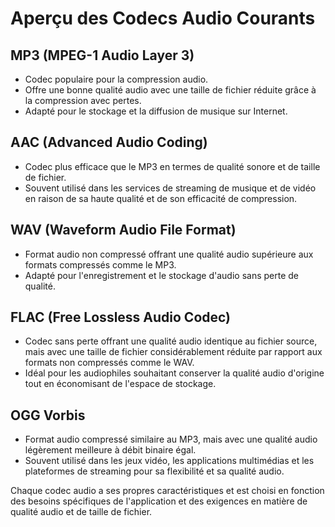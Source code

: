 # Aperçu des Codecs Audio Courants

## MP3 (MPEG-1 Audio Layer 3)

- Codec populaire pour la compression audio.
- Offre une bonne qualité audio avec une taille de fichier réduite grâce à la compression avec pertes.
- Adapté pour le stockage et la diffusion de musique sur Internet.

## AAC (Advanced Audio Coding)

- Codec plus efficace que le MP3 en termes de qualité sonore et de taille de fichier.
- Souvent utilisé dans les services de streaming de musique et de vidéo en raison de sa haute qualité et de son efficacité de compression.

## WAV (Waveform Audio File Format)

- Format audio non compressé offrant une qualité audio supérieure aux formats compressés comme le MP3.
- Adapté pour l'enregistrement et le stockage d'audio sans perte de qualité.

## FLAC (Free Lossless Audio Codec)

- Codec sans perte offrant une qualité audio identique au fichier source, mais avec une taille de fichier considérablement réduite par rapport aux formats non compressés comme le WAV.
- Idéal pour les audiophiles souhaitant conserver la qualité audio d'origine tout en économisant de l'espace de stockage.

## OGG Vorbis

- Format audio compressé similaire au MP3, mais avec une qualité audio légèrement meilleure à débit binaire égal.
- Souvent utilisé dans les jeux vidéo, les applications multimédias et les plateformes de streaming pour sa flexibilité et sa qualité audio.

Chaque codec audio a ses propres caractéristiques et est choisi en fonction des besoins spécifiques de l'application et des exigences en matière de qualité audio et de taille de fichier.
